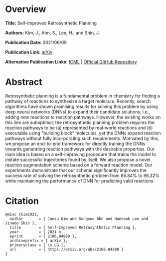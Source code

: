 # Overview
**Title:**
Self-Improved Retrosynthetic Planning

**Authors:**
Kim, J., Ahn, S., Lee, H., and Shin, J.

**Publication Date:**
2021/06/09

**Publication Link:**
[arXiv](https://arxiv.org/abs/2106.04880)

**Alternative Publication Links:**
[ICML](https://proceedings.mlr.press/v139/kim21b.html) |
[Official GitHub Repository](https://github.com/junsu-kim97/self_improved_retro)


# Abstract
Retrosynthetic planning is a fundamental problem in chemistry for finding a pathway of reactions to synthesize a target molecule. 
Recently, search algorithms have shown promising results for solving this problem by using deep neural networks (DNNs) to expand their candidate solutions, i.e., adding new reactions to reaction pathways. 
However, the existing works on this line are suboptimal; the retrosynthetic planning problem requires the reaction pathways to be (a) represented by real-world reactions and (b) executable using "building block" molecules, yet the DNNs expand reaction pathways without fully incorporating such requirements. 
Motivated by this, we propose an end-to-end framework for directly training the DNNs towards generating reaction pathways with the desirable properties. 
Our main idea is based on a self-improving procedure that trains the model to imitate successful trajectories found by itself. 
We also propose a novel reaction augmentation scheme based on a forward reaction model. 
Our experiments demonstrate that our scheme significantly improves the success rate of solving the retrosynthetic problem from 86.84% to 96.32% while maintaining the performance of DNN for predicting valid reactions.


# Citation
```
@misc {kim2021,
  author       = { Junsu Kim and Sungsoo Ahn and Hankook Lee and Jinwoo Shin },
  title        = { Self-Improved Retrosynthetic Planning },
  year         = { 2021 n,
  eprint       = { 2106.04880 },
  archiveprefix = { arXiv },
  primaryclass = { cs.LG },
  url          = { https://arxiv.org/abs/2106.04880 }
}
```
